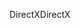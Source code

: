 <span data-ttu-id="557e1-101">DirectX</span><span class="sxs-lookup"><span data-stu-id="557e1-101">DirectX</span></span>